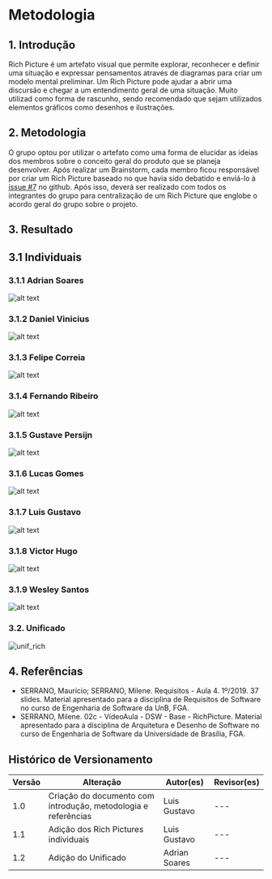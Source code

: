 # Metodologia

## 1. Introdução

Rich Picture é um artefato visual que permite explorar, reconhecer e definir uma situação e expressar pensamentos através de diagramas para criar um modelo mental preliminar. Um Rich Picture pode ajudar a abrir uma discursão e chegar a um entendimento geral de uma situação. Muito utilizad como forma de rascunho, sendo recomendado que sejam utilizados elementos gráficos como desenhos e ilustrações.

## 2. Metodologia

O grupo optou por utilizar o artefato como uma forma de elucidar as ideias dos membros sobre o conceito geral do produto que se planeja desenvolver. Após realizar um Brainstorm, cada membro ficou responsável por criar um Rich Picture baseado no que havia sido debatido e enviá-lo à [issue #7](https://github.com/UnBArqDsw2022-1/2022_1_grupo5/issues/7) no github. Após isso, deverá ser realizado com todos os integrantes do grupo para centralização de um Rich Picture que englobe o acordo geral do grupo sobre o projeto.

## 3. Resultado

## 3.1 Individuais

### 3.1.1 Adrian Soares

![alt text](../../../assets/richpicture/adriansoares.jpeg)

### 3.1.2 Daniel Vinicius

![alt text](../../../assets/richpicture/danielvinicius.jpeg)

### 3.1.3 Felipe Correia

![alt text](../../../assets/richpicture/felipecorreia.jpeg)

### 3.1.4 Fernando Ribeiro

![alt text](../../../assets/richpicture/fernandoribeiro.jpeg)

### 3.1.5 Gustave Persijn

![alt text](../../../assets/richpicture/gustavepersijn.jpeg)

### 3.1.6 Lucas Gomes

![alt text](../../../assets/richpicture/lucasgomes.jpeg)

### 3.1.7 Luis Gustavo

![alt text](../../../assets/richpicture/luisgustavo.png)

### 3.1.8 Victor Hugo

![alt text](../../../assets/richpicture/victorhugo.png)

### 3.1.9 Wesley Santos

![alt text](../../../assets/richpicture/wesleysantos.jpeg)

### 3.2. Unificado

![unif_rich](../../../assets/richpicture/RichPictureFinal.png)

## 4. Referências

* SERRANO, Maurício; SERRANO, Milene. Requisitos - Aula 4. 1º/2019. 37 slides. Material apresentado para a disciplina de Requisitos de Software no curso de Engenharia de Software da UnB, FGA.
* SERRANO, Milene. 02c - VídeoAula - DSW - Base - RichPicture. Material apresentado para a disciplina de Arquitetura e Desenho de Software no curso de Engenharia de Software da Universidade de Brasília, FGA.


## Histórico de Versionamento

 Versão |       Alteração       |    Autor(es)   |    Revisor(es)
  ---   |          ---          |       ---      |      ---
  1.0 |  Criação do documento com introdução, metodologia e referências |  Luis Gustavo | ---
  1.1 |  Adição dos Rich Pictures individuais |  Luis Gustavo | ---
  1.2 |  Adição do Unificado |  Adrian Soares | ---